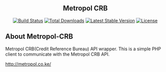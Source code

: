 <h2 align="center">Metropol CRB</h2>

<p align="center">
<a href="https://travis-ci.org/ngugijames/metropol-crb"><img src="https://travis-ci.org/ngugijames/metropol-crb.svg" alt="Build Status"></a>
<a href="https://packagist.org/packages/ngugijames/metropol-crb"><img src="https://poser.pugx.org/ngugijames/metropol-crb/d/total.svg" alt="Total Downloads"></a>
<a href="https://packagist.org/packages/ngugijames/metropol-crb"><img src="https://poser.pugx.org/ngugijames/metropol-crb/v/stable.svg" alt="Latest Stable Version"></a>
<a href="https://packagist.org/packages/ngugijames/metropol-crb"><img src="https://poser.pugx.org/ngugijames/metropol-crb/license.svg" alt="License"></a>
</p>

## About Metropol-CRB
Metropol CRB(Credit Reference Bureau) API wrapper. 
This is a simple PHP client to communicate with the Metropol CRB API.

http://metropol.co.ke/

